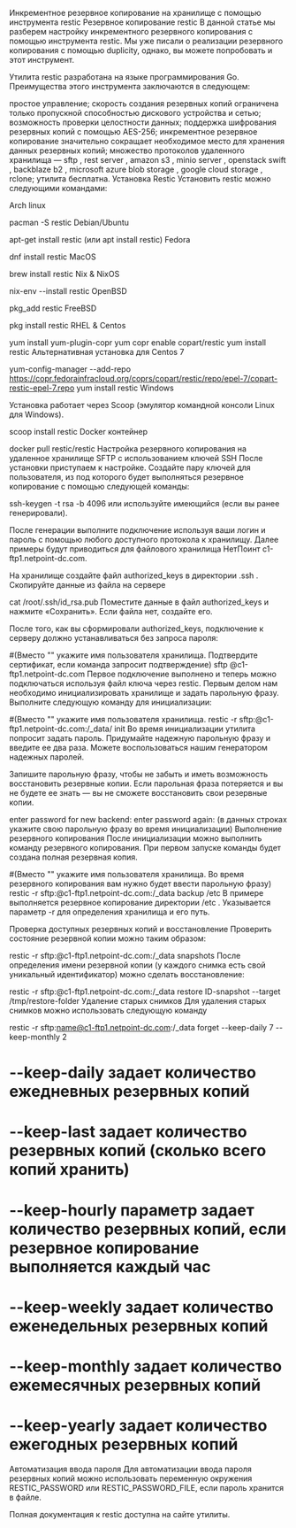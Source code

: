 Инкрементное резервное копирование на хранилище с помощью инструмента restic
Резервное копирование restic
В данной статье мы разберем настройку инкрементного резервного копирования с помощью инструмента restic. Мы уже писали о реализации резервного копирования с помощью duplicity, однако, вы можете попробовать и этот инструмент.

Утилита restic разработана на языке программирования Go. Преимущества этого инструмента заключаются в следующем:

простое управление;
скорость создания резервных копий ограничена только пропускной способностью дискового устройства и сетью;
возможность проверки целостности данных;
поддержка шифрования резервных копий с помощью AES-256;
инкрементное резервное копирование значительно сокращает необходимое место для хранения данных резервных копий;
множество протоколов удаленного хранилища — sftp , rest server , amazon s3 , minio server , openstack swift , backblaze b2 , microsoft azure blob storage , google cloud storage , rclone;
утилита бесплатна.
Установка Restic
Установить restic можно следующими командами:

Arch linux

pacman -S restic
Debian/Ubuntu

apt-get install restic (или apt install restic)
Fedora

dnf install restic
MacOS

brew install restic
Nix & NixOS

nix-env --install restic
OpenBSD

pkg_add restic
FreeBSD

pkg install restic
RHEL & Centos

yum install yum-plugin-copr
yum copr enable copart/restic
yum install restic
Альтернативная установка для Centos 7

yum-config-manager --add-repo https://copr.fedorainfracloud.org/coprs/copart/restic/repo/epel-7/copart-restic-epel-7.repo
yum install restic
Windows

Установка работает через Scoop (эмулятор командной консоли Linux для Windows).

scoop install restic
Docker контейнер

docker pull restic/restic
Настройка резервного копирования на удаленное хранилище SFTP с использованием ключей SSH
После установки приступаем к настройке. Создайте пару ключей для пользователя, из под которого будет выполняться резервное копирование с помощью следующей команды:

ssh-keygen -t rsa -b 4096
или используйте имеющийся (если вы ранее генерировали).

После генерации выполните подключение используя ваши логин и пароль с помощью любого доступного протокола к хранилищу. Далее примеры будут приводиться для файлового хранилища НетПоинт c1-ftp1.netpoint-dc.com.

На хранилище создайте файл authorized_keys в директории .ssh . Скопируйте данные из файла на сервере

cat /root/.ssh/id_rsa.pub
Поместите данные в файл authorized_keys и нажмите «Сохранить». Если файла нет, создайте его.

После того, как вы сформировали authorized_keys, подключение к серверу должно устанавливаться без запроса пароля:

#(Вместо "<username>" укажите имя пользователя хранилища. Подтвердите сертификат, если команда запросит подтверждение)
sftp <username>@c1-ftp1.netpoint-dc.com
Первое подключение выполнено и теперь можно подключаться используя файл ключа через restic. Первым делом нам необходимо инициализировать хранилище и задать парольную фразу. Выполните следующую команду для инициализации:

#(Вместо "<username>" укажите имя пользователя хранилища.
restic -r sftp:<username>@c1-ftp1.netpoint-dc.com:/_data/ init
Во время инициализации утилита попросит задать пароль. Придумайте надежную парольную фразу и введите ее два раза. Можете воспользоваться нашим генератором надежных паролей.

Запишите парольную фразу, чтобы не забыть и иметь возможность восстановить резервные копии. Если парольная фраза потеряется и вы не будете ее знать — вы не сможете восстановить свои резервные копии.

enter password for new backend:
enter password again:
(в данных строках укажите свою парольную фразу во время инициализации)
Выполнение резервного копирования
После инициализации можно выполнить команду резервного копирования. При первом запуске команды будет создана полная резервная копия.

#(Вместо "<username>" укажите имя пользователя хранилища. Во время резервного копирования вам нужно будет ввести парольную фразу)
restic -r sftp:<username>@c1-ftp1.netpoint-dc.com:/_data backup /etc
В примере выполняется резервное копирование директории /etc . Указывается параметр -r для определения хранилища и его путь.

Проверка доступных резервных копий и восстановление
Проверить состояние резервной копии можно таким образом:

restic -r sftp:<username>@c1-ftp1.netpoint-dc.com:/_data  snapshots
После определения имени резервной копии (у каждого снимка есть свой уникальный идентификатор) можно сделать восстановление:

restic -r  sftp:<username>@c1-ftp1.netpoint-dc.com:/_data  restore ID-snapshot --target /tmp/restore-folder
Удаление старых снимков
Для удаления старых снимков можно использовать следующую команду

restic -r sftp:name@c1-ftp1.netpoint-dc.com:/_data forget --keep-daily 7 --keep-monthly 2
#      --keep-daily задает количество ежедневных резервных копий
#      --keep-last задает количество резервных копий (сколько всего копий хранить)
#      --keep-hourly параметр задает количество резервных копий, если резервное копирование выполняется каждый час
#      --keep-weekly задает количество еженедельных резервных копий
#      --keep-monthly задает количество ежемесячных резервных копий
#      --keep-yearly задает количество ежегодных резервных копий
Автоматизация ввода пароля
Для автоматизации ввода пароля резервных копий можно использовать переменную окружения RESTIC_PASSWORD или RESTIC_PASSWORD_FILE, если пароль хранится в файле.

Полная документация к restic доступна на сайте утилиты.
